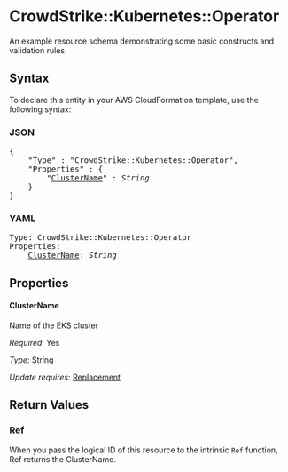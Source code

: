 # CrowdStrike::Kubernetes::Operator

An example resource schema demonstrating some basic constructs and validation rules.

## Syntax

To declare this entity in your AWS CloudFormation template, use the following syntax:

### JSON

<pre>
{
    "Type" : "CrowdStrike::Kubernetes::Operator",
    "Properties" : {
        "<a href="#clustername" title="ClusterName">ClusterName</a>" : <i>String</i>
    }
}
</pre>

### YAML

<pre>
Type: CrowdStrike::Kubernetes::Operator
Properties:
    <a href="#clustername" title="ClusterName">ClusterName</a>: <i>String</i>
</pre>

## Properties

#### ClusterName

Name of the EKS cluster

_Required_: Yes

_Type_: String

_Update requires_: [Replacement](https://docs.aws.amazon.com/AWSCloudFormation/latest/UserGuide/using-cfn-updating-stacks-update-behaviors.html#update-replacement)

## Return Values

### Ref

When you pass the logical ID of this resource to the intrinsic `Ref` function, Ref returns the ClusterName.
